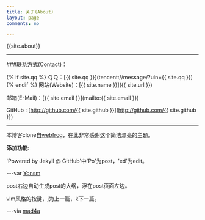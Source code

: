 ```yaml
---
title: 关于(About)
layout: page
comments: no

---
```


{{site.about}}

---

###联系方式(Contact)：

{% if site.qq %}
ＱＱ：[{{ site.qq }}](tencent://message/?uin={{ site.qq }})
{% endif %}
网站(Website)：[{{ site.name }}]({{ site.url }})

邮箱(E-Mail)：[{{ site.email }}](mailto:{{ site.email }})

GitHub : [http://github.com/{{ site.github }}](http://github.com/{{ site.github }})

----


本博客clone自[webfrog](https://github.com/webfrogs/webfrogs.github.com)，在此非常感谢这个简洁漂亮的主题。

**添加功能**:

'Powered by Jekyll @ GitHub'中'Po'为post，'ed'为edit。 

---var [Yonsm](http://yonsm.net/)

post右边自动生成post的大纲，浮在post页面左边。

vim风格的按键，j为上一篇，k下一篇。  

---via [mad4a](http://mad4a.me/)
